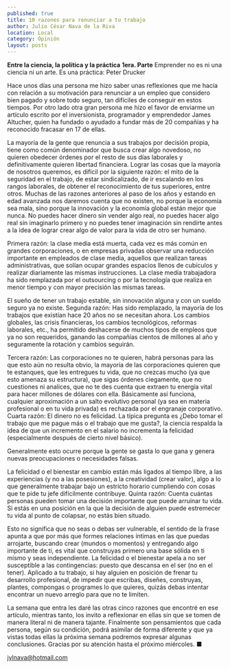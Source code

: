 ```yaml
---
published: true
title: 10 razones para renunciar a tu trabajo
author: Julio César Nava de la Riva
location: Local
category: Opinión
layout: posts
---
```


**Entre la ciencia, la política y la práctica**
**1era. Parte**
Emprender no es ni una ciencia ni un arte. Es una práctica: Peter Drucker

Hace unos días una persona me hizo saber unas reflexiones que me hacía con relación a su motivación para renunciar a un empleo que considero bien pagado y sobre todo seguro, tan difíciles de conseguir en estos tiempos. Por otro lado otra gran persona me hizo el favor de enviarme un artículo escrito por el inversionista, programador y emprendedor James Altucher, quien ha fundado o ayudado a fundar más de 20 compañías y ha reconocido fracasar en 17 de ellas.

La mayoría de la gente que renuncia a sus trabajos por decisión propia, tiene como común denominador que busca crear algo novedoso, no quieren obedecer órdenes por el resto de sus días laborales y definitivamente quieren libertad financiera. Lograr las cosas que la mayoría de nosotros queremos, es difícil por la siguiente razón: el mito de la seguridad en el trabajo, de estar sindicalizado, de ir escalando en los rangos laborales, de obtener el reconocimiento de tus superiores, entre otros. Muchas de las razones anteriores al paso de los años y estando en edad avanzada nos daremos cuenta que no existen, no porque la economía sea mala, sino porque la innovación y la economía global están mejor que nunca. No puedes hacer  dinero sin vender algo real, no puedes hacer algo real sin imaginarlo primero y no puedes  tener imaginación sin rendirte antes a la idea de lograr crear algo de valor para la vida de otro ser humano.

Primera razón: la clase media está muerta, cada vez es más común en grandes corporaciones, o en empresas privadas observar una reducción importante en empleados de clase media, aquellos que realizan tareas administrativas, que solían ocupar grandes espacios llenos de cubículos y realizar diariamente las mismas instrucciones. La clase media trabajadora ha sido remplazada por el outsourcing o por la tecnología que realiza en menor tiempo y con mayor precisión las mismas tareas.

El sueño de tener un trabajo estable, sin innovación alguna y con un sueldo seguro ya no existe. Segunda razón: Has sido remplazado, la mayoría de los trabajos que existían hace 20 años no se necesitan ahora. Los cambios globales, las crisis financieras, los cambios tecnológicos, reformas laborales, etc., ha permitido deshacerse de muchos tipos de empleos que ya no son requeridos, ganando las compañías cientos de millones al año y seguramente la rotación y cambios seguirán. 

Tercera razón: Las corporaciones no te quieren, habrá personas para las que esto aún no resulta obvio, la mayoría de las corporaciones quieren que te estanques, que les entregues tu vida, que no crezcas mucho (ya que esto amenaza su estructura), que sigas órdenes ciegamente, que no cuestiones ni analices, que no te des cuenta que extraen tu energía vital para hacer millones de dólares con ella. Básicamente así funciona, cualquier aproximación a un salto evolutivo personal (ya sea en materia profesional o en tu vida privada) es rechazada por el engranaje corporativo. Cuarta razón: El dinero no es felicidad. La típica pregunta es ¿Debo tomar el trabajo que me pague más o el trabajo que me gusta?, la ciencia respalda la idea de que un incremento en el salario no incrementa la felicidad (especialmente después de cierto nivel básico). 

Generalmente esto ocurre porque la gente se gasta lo que gana y genera nuevas preocupaciones o necesidades falsas.  

La felicidad o el bienestar en cambio están más ligados al tiempo libre, a las experiencias (y no a las posesiones), a la creatividad (crear valor), algo a lo que generalmente trabajar bajo un estricto horario cumpliendo con cosas que te pide tu jefe difícilmente contribuye. Quinta razón: Cuenta cuántas personas pueden tomar una decisión importante que puede arruinar tu vida. Si estás en una posición en la que la decisión de alguien puede estremecer tu vida al punto de colapsar, no estás bien situado. 

Esto no significa que no seas o debas ser vulnerable, el sentido de la frase apunta a que por más que formes relaciones íntimas en las que puedas arrojarte, buscando crear (mundos o momentos) y entregando algo importante de ti, es vital que construyas primero una base sólida en ti mismo y seas independiente. La felicidad o el bienestar apela a no ser susceptible a las contingencias: puesto que descansa en el ser (no en el tener).  Aplicado a tu trabajo, si hay alguien en posición de frenar tu desarrollo profesional, de impedir que escribas, diseñes, construyas, plantes, compongas o programes lo que quieres, quizás debas intentar encontrar un nuevo arreglo para que no te limiten.

La semana que entra les daré las otras cinco razones que encontré en ese artículo, mientras tanto, los invito a reflexionar en ellas sin que se tomen de manera literal ni de manera tajante. Finalmente son pensamientos que cada persona, según su condición, podrá asimilar de forma diferente y que ya vistas todas ellas la próxima semana podremos expresar algunas conclusiones. Gracias por su atención hasta el próximo miércoles. ■

jylnava@hotmail.com
